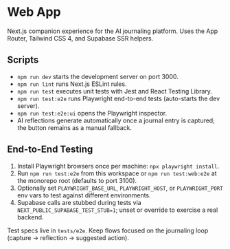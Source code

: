 # Web App

Next.js companion experience for the AI journaling platform. Uses the App Router, Tailwind CSS 4, and Supabase SSR helpers.

## Scripts
- `npm run dev` starts the development server on port 3000.
- `npm run lint` runs Next.js ESLint rules.
- `npm run test` executes unit tests with Jest and React Testing Library.
- `npm run test:e2e` runs Playwright end-to-end tests (auto-starts the dev server).
- `npm run test:e2e:ui` opens the Playwright inspector.
- AI reflections generate automatically once a journal entry is captured; the button remains as a manual fallback.

## End-to-End Testing
1. Install Playwright browsers once per machine: `npx playwright install`.
2. Run `npm run test:e2e` from this workspace or `npm run test:web:e2e` at the monorepo root (defaults to port 3100).
3. Optionally set `PLAYWRIGHT_BASE_URL`, `PLAYWRIGHT_HOST`, or `PLAYWRIGHT_PORT` env vars to test against different environments.
4. Supabase calls are stubbed during tests via `NEXT_PUBLIC_SUPABASE_TEST_STUB=1`; unset or override to exercise a real backend.

Test specs live in `tests/e2e`. Keep flows focused on the journaling loop (capture → reflection → suggested action).
